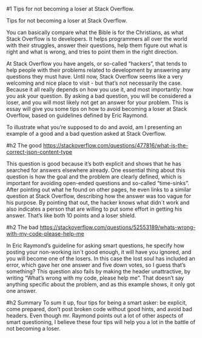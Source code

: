 #1 Tips for not becoming a loser at Stack Overflow.

Tips for not becoming a loser at Stack Overflow.

You can basically compare what the Bible is for the Christians, as what Stack Overflow is to developers. It helps programmers all over the world with their struggles, answer their questions, help them figure out what is right and what is wrong, and tries to point them in the right direction. 

At Stack Overflow you have angels, or so-called “hackers”, that tends to help people with their problems related to development by answering any questions they must have. Until now, Stack Overflow seems like a very welcoming and nice place to visit - but that’s not necessarily the case. Because it all really depends on how you use it, and most importantly: how you ask your question. By asking a bad question, you will be considered a loser, and you will most likely not get an answer for your problem. This is essay will give you some tips on how to avoid becoming a loser at Stack Overflow, based on guidelines defined by Eric Raymond. 

To illustrate what you’re supposed to do and avoid, am I presenting an example of a good and a bad question asked at Stack Overflow. 

#h2 The good
https://stackoverflow.com/questions/477816/what-is-the-correct-json-content-type
 
This question is good because it’s both explicit and shows that he has searched for answers elsewhere already. One essential thing about this question is how the goal and the problem are clearly defined, which is important for avoiding open-ended questions and so-called “time-sinks”. After pointing out what he found on other pages, he even links to a similar question at Stack Overflow, describing how the answer was too vague for his purpose. By pointing that out, the hacker knows what didn´t work and also indicates a person that are willing to put some effort in getting his answer. That’s like both 10 points and a loser shield. 
 
 
 
#h2 The bad
https://stackoverflow.com/questions/52553189/whats-wrong-with-my-code-please-help-me

In Eric Raymond’s guideline for asking smart questions, he specify how posting your non-working isn´t good enough, it will have you ignored, and you will become one of the losers. In this case the lost soul has included an error, which gave her one answer and five down votes, so I guess that’s something? This question also fails by making the header unattractive, by writing “What’s wrong with my code, please help me”. That doesn’t say anything specific about the problem, and as this example shows, it only got one answer.

#h2 Summary
To sum it up, four tips for being a smart asker: be explicit, come prepared, don’t post broken code without good hints, and avoid bad headers. Even though mr. Raymond points out a lot of other aspects of smart questioning, I believe these four tips will help you a lot in the battle of not becoming a loser. 

